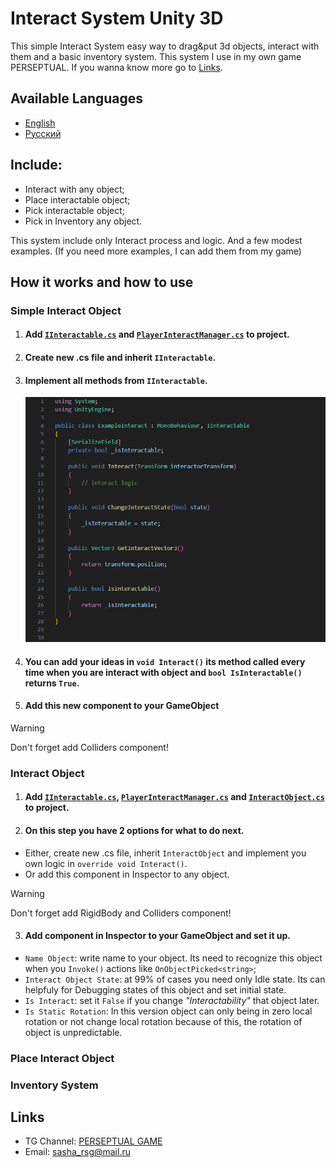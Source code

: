 # Interact System Unity 3D

This simple Interact System easy way to drag&amp;put 3d objects, interact with them and a basic inventory system.
This system I use in my own game PERSEPTUAL. If you wanna know more go to [Links](#links).

## Available Languages
- [English](README.md)
- [Русский](README.ru.md)

## Include:
  - Interact with any object;
  - Place interactable object;
  - Pick interactable object;
  - Pick in Inventory any object.

This system include only Interact process and logic. And a few modest examples. (If you need more examples, I can add them from my game)

## How it works and how to use
### Simple Interact Object
1. #### Add [`IInteractable.cs`](/Scripts/Interact%20System/IInteractable.cs) and [`PlayerInteractManager.cs`](/Scripts/Interact%20System/PlayerInteractManager.cs) to project.
2. #### Create new .cs file and inherit `IInteractable`.
3. #### Implement all methods from `IInteractable`.  
   ![Example file Interact implement](/screenshots/interact%20example.png)
4. #### You can add your ideas in `void Interact()` its method called every time when you are interact with object and `bool IsInteractable()` returns `True`.
5. #### Add this new component to your GameObject
  > [!WARNING]
  > Don't forget add Colliders component!

### Interact Object
1. #### Add [`IInteractable.cs`](/Scripts/Interact%20System/IInteractable.cs), [`PlayerInteractManager.cs`](/Scripts/Interact%20System/PlayerInteractManager.cs) and [`InteractObject.cs`](/Scripts/Interact%20System/InteractObject.cs) to project.

3. #### On this step you have 2 options for what to do next.
  - Either, create new .cs file, inherit `InteractObject` and implement you own logic in `override void Interact()`.
  - Or add this component in Inspector to any object.
  > [!WARNING]
  > Don't forget add RigidBody and Colliders component!

3. #### Add component in Inspector to your GameObject and set it up.
  - `Name Object`: write name to your object. Its need to recognize this object when you `Invoke()` actions like `OnObjectPicked<string>`;
  - `Interact Object State`: at 99% of cases you need only Idle state. Its can helpfuly for Debugging states of this object and set initial state.
  - `Is Interact`: set it `False` if you change _"Interactability"_ that object later.
  - `Is Static Rotation`: In this version object can only being in zero local rotation or not change local rotation because of this, the rotation of object is unpredictable.


### Place Interact Object

### Inventory System

## Links
- TG Channel: [PERSEPTUAL GAME](https://t.me/nightmareunderpantsarts)
- Email: sasha_rsg@mail.ru
